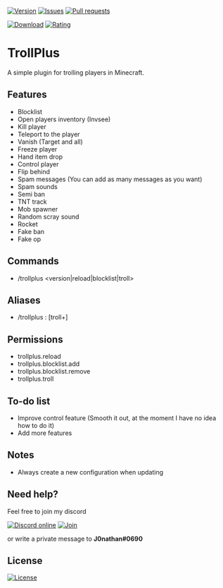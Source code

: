 [![Version](https://img.shields.io/spiget/version/81193?label=Version&color=blueviolet)](https://www.spigotmc.org/resources/81193/)
[![Issues](https://img.shields.io/github/issues/Gaming12846/TrollPlus?label=Issues)](https://github.com/Gaming12846/TrollPlus/issues)
[![Pull requests](https://img.shields.io/github/issues-pr/Gaming12846/TrollPlus?label=Pull%20requests)](https://github.com/Gaming12846/TrollPlus/pulls)

[![Download](https://img.shields.io/badge/Download-orange)](https://www.spigotmc.org/resources/81193/)
[![Rating](https://img.shields.io/spiget/rating/81193?label=Rating&color=orange)](https://www.spigotmc.org/resources/81193/reviews)

# TrollPlus

A simple plugin for trolling players in Minecraft.

## Features
- Blocklist
- Open players inventory (Invsee)
- Kill player
- Teleport to the player
- Vanish (Target and all)
- Freeze player
- Hand item drop
- Control player
- Flip behind
- Spam messages (You can add as many messages as you want)
- Spam sounds
- Semi ban
- TNT track
- Mob spawner
- Random scray sound
- Rocket
- Fake ban
- Fake op

## Commands
- /trollplus <version|reload|blocklist|troll>

## Aliases
- /trollplus : [troll+]

## Permissions
- trollplus.reload
- trollplus.blocklist.add
- trollplus.blocklist.remove
- trollplus.troll

## To-do list
- Improve control feature (Smooth it out, at the moment I have no idea how to do it)
- Add more features

## Notes
- Always create a new configuration when updating

## Need help?
Feel free to join my discord

[![Discord online](https://img.shields.io/discord/860788206106574848?label=Online&logo=discord&color=blue)](https://discord.com/invite/XvK2UMfGEJ)
[![Join](https://img.shields.io/badge/Join-blue)](https://discord.com/invite/XvK2UMfGEJ)

or write a private message to **J0nathan#0690**

## License
[![License](https://img.shields.io/github/license/Gaming12846/TrollPlus?label=License)](https://github.com/Gaming12846/TrollPlus/blob/master/LICENSE)
